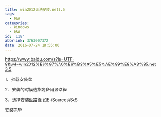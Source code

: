 ```yaml
---
title: win2012无法安装.net3.5
tags:
  - Q&A
categories:
  - Windows
  - Q&A
id: '118'
abbrlink: 3763007372
date: 2016-07-24 18:55:00
---
```


https://www.baidu.com/s?ie=UTF-8&wd=win2012%E6%97%A0%E6%B3%95%E5%AE%89%E8%A3%85.net3.5

1、挂载安装盘

2、安装的时候选指定备用源路径

3、选择安装盘路径 如E:\\Sources\\SxS

  

安装完毕